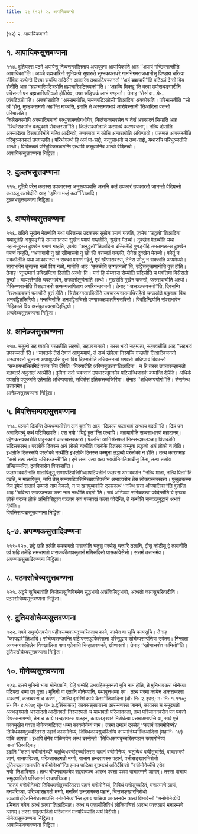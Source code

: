 ```yaml
---
title: २९ (१२) २. आपायिकवग्गो

---
```

(१२) २. आपायिकवग्गो  


## १. आपायिकसुत्तवण्णना

११४. दुतियस्स पठमे अपायेसु निब्बत्तनसीलताय अपायूपगा आपायिकाति आह ‘‘अपायं गच्छिस्सन्तीति आपायिका’’ति। अञ्ञे ब्रह्मचारिनो सुनिवत्थे सुपारुते सुम्भकपत्तधरे गामनिगमराजधानीसु पिण्डाय चरित्वा जीविकं कप्पेन्ते दिस्वा सयम्पि तादिसेन आकारेन तथापटिपज्जनतो ‘‘अहं ब्रह्मचारी’’ति पटिञ्ञं देन्तो विय होतीति आह ‘‘ब्रह्मचारिपटिञ्ञोति ब्रह्मचारिपटिरूपको’’ति। ‘‘अहम्पि भिक्खू’’ति वत्वा उपोसथङ्गादीनि पविसन्तो पन ब्रह्मचारिपटिञ्ञो होतियेव, तथा सङ्घिकं लाभं गण्हन्तो। तेनाह ‘‘तेसं वा…पे॰… एवंपटिञ्ञो’’ति। अक्कोसतीति ‘‘अस्समणोसि, समणपटिञ्ञोसी’’तिआदिना अक्कोसति। परिभासतीति ‘‘सो त्वं ‘होतु, मुण्डकसमणो अह’न्ति मञ्ञसि, इदानि ते अस्समणभावं आरोपेस्सामी’’तिआदिना वदन्तो परिभासति।  
किलेसकामोपि अस्सादियमानो वत्थुकामन्तोगधोयेव, किलेसकामवसेन च तेसं अस्सादनं सियाति आह ‘‘किलेसकामेन वत्थुकामे सेवन्तस्सा’’ति। किलेसकामेनाति करणत्थे करणवचनम्। नत्थि दोसोति अस्सादेत्वा विसयपरिभोगे नत्थि आदीनवो, तप्पच्चया न कोचि अन्तरायोति अधिप्पायो। पातब्बतं आपज्जतीति परिभुञ्जनकतं उपगच्छति। परिभोगत्थो हि अयं पा-सद्दो, कत्तुसाधनो च तब्ब-सद्दो, यथारुचि परिभुञ्जतीति अत्थो। पिवितब्बतं परिभुञ्जितब्बतन्ति एत्थापि कत्तुवसेनेव अत्थो वेदितब्बो।  
आपायिकसुत्तवण्णना निट्ठिता।  


## २. दुल्लभसुत्तवण्णना

११५. दुतिये परेन कतस्स उपकारस्स अनुरूपप्पवत्ति अत्तनि कतं उपकारं उपकारतो जानन्तो वेदियन्तो कतञ्ञू कतवेदीति आह ‘‘इमिना मय्हं कत’’न्तिआदि।  
दुल्लभसुत्तवण्णना निट्ठिता।  


## ३. अप्पमेय्यसुत्तवण्णना

११६. ततिये सुखेन मेतब्बोति यथा परित्तस्स उदकस्स सुखेन पमाणं गय्हति, एवमेव ‘‘उद्धतो’’तिआदिना यथावुत्तेहि अगुणङ्गेहि समन्नागतस्स सुखेन पमाणं गय्हतीति, सुखेन मेतब्बो। दुक्खेन मेतब्बोति यथा महासमुद्दस्स दुक्खेन पमाणं गय्हति, एवमेव ‘‘अनुद्धतो’’तिआदिना दस्सितेहि गुणङ्गेहि समन्नागतस्स दुक्खेन पमाणं गय्हति, ‘‘अनागामी नु खो खीणासवो नु खो’’ति वत्तब्बतं गच्छति, तेनेस दुक्खेन मेतब्बो। पमेतुं न सक्कोतीति यथा आकासस्स न सक्का पमाणं गहेतुं, एवं खीणासवस्स, तेनेस पमेतुं न सक्काति अप्पमेय्यो।  
साराभावेन तुच्छत्ता नळो विय नळो, मानोति आह ‘‘उन्नळोति उग्गतनळो’’ति, उट्ठिततुच्छमानोति वुत्तं होति। तेनाह ‘‘तुच्छमानं उक्खिपित्वा ठितोति अत्थो’’ति। मनो हि सेय्यस्स सेय्योति सदिसोति च पवत्तिया विसेसतो तुच्छो। चापल्लेनाति चपलभावेन, तण्हालोलुप्पेनाति अत्थो। मुखरोति मुखेन फरुसो, फरुसवाचोति अत्थो। विकिण्णवाचोति विसटवचनो सम्फप्पलापिताय अपरियन्तवचनो। तेनाह ‘‘असञ्ञतवचनो’’ति, दिवसम्पि निरत्थकवचनं पलापीति वुत्तं होति। चित्तेकग्गतारहितोति उपचारप्पनासमाधिरहितो चण्डसोते बद्धनावा विय अनवट्ठितकिरियो। भन्तचित्तोति अनवट्ठितचित्तो पण्णारुळ्हवालमिगसदिसो। विवटिन्द्रियोति संवराभावेन गिहिकाले विय असंवुतचक्खादिइन्द्रियो।  
अप्पमेय्यसुत्तवण्णना निट्ठिता।  


## ४. आनेञ्जसुत्तवण्णना

११७. चतुत्थे सह ब्ययति गच्छतीति सहब्यो, सहपवत्तनको। तस्स भावो सहब्यता, सहपवत्तीति आह ‘‘सहभावं उपपज्जती’’ति। ‘‘यावतकं तेसं देवानं आयुप्पमाणं, तं सब्बं खेपेत्वा निरयम्पि गच्छती’’तिआदिवचनतो अरूपभवतो चुतस्स अपायूपपत्ति वुत्ता विय दिस्सतीति तन्निवत्तनत्थं भगवतो अधिप्पायं विवरन्तो ‘‘सन्धायभासितमिदं वचन’’न्ति दीपेति ‘‘निरयादीहि अविप्पमुत्तत्ता’’तिआदिना। न हि तस्स उपचारज्झानतो बलवतरं अकुसलं अत्थीति। इमिना ततो चवन्तानं उपचारज्झानमेव पटिसन्धिजनकं कम्मन्ति दीपेति। अधिकं पयसति पयुज्जति एतेनाति अधिप्पयासो, सविसेसं इतिकत्तब्बकिरिया। तेनाह ‘‘अधिकप्पयोगो’’ति। सेसमेत्थ उत्तानमेव।  
आनेञ्जसुत्तवण्णना निट्ठिता।  


## ५. विपत्तिसम्पदासुत्तवण्णना

११८. पञ्चमे दिन्नन्ति देय्यधम्मसीसेन दानं वुत्तन्ति आह ‘‘दिन्नस्स फलाभावं सन्धाय वदती’’ति। दिन्नं पन अन्नादिवत्थुं कथं पटिक्खिपति। एस नयो ‘‘यिट्ठं हुत’’न्ति एत्थापि। महायागोति सब्बसाधारणं महादानम्। पहेणकसक्कारोति पाहुनकानं कातब्बसक्कारो। फलन्ति आनिसंसफलं निस्सन्दफलञ्च। विपाकोति सदिसफलम्। परलोके ठितस्स अयं लोको नत्थीति परलोके ठितस्स कम्मुना लद्धब्बो अयं लोको न होति। इधलोके ठितस्सपि परलोको नत्थीति इधलोके ठितस्स कम्मुना लद्धब्बो परलोको न होति। तत्थ कारणमाह ‘‘सब्बे तत्थ तत्थेव उच्छिज्जन्ती’’ति। इमे सत्ता यत्थ यत्थ भवयोनिगतिआदीसु ठिता, तत्थ तत्थेव उच्छिज्जन्ति, द्वयविनासेन विनस्सन्ति।  
फलाभाववसेनाति मातापितूसु सम्मापटिपत्तिमिच्छापटिपत्तीनं फलस्स अभाववसेन ‘‘नत्थि माता, नत्थि पिता’’ति वदति, न मातापितूनं, नापि तेसु सम्मापटिपत्तिमिच्छापटिपत्तीनं अभाववसेन तेसं लोकपच्चक्खत्ता। पुब्बुळकस्स विय इमेसं सत्तानं उप्पादो नाम केवलो, न च खनपुब्बकोति दस्सनत्थं ‘‘नत्थि सत्ता ओपपातिका’’ति वुत्तन्ति आह ‘‘चवित्वा उप्पज्जनका सत्ता नाम नत्थीति वदती’’ति। सयं अभिञ्ञा सच्छिकत्वा पवेदेन्तीति ये इमञ्च लोकं परञ्च लोकं अभिविसिट्ठाय पञ्ञाय सयं पच्चक्खं कत्वा पवेदेन्ति, ते नत्थीति सब्बञ्ञुबुद्धानं अभावं दीपेति।  
विपत्तिसम्पदासुत्तवण्णना निट्ठिता।  


## ६-७. अपण्णकसुत्तादिवण्णना

११९-१२०. छट्ठे छहि तलेहि समन्नागतो पासकोति चतूसु पस्सेसु चत्तारि तलानि, द्वीसु कोटीसु द्वे तलानीति एवं छहि तलेहि समन्नागतो पासककीळापसुतानं मणिसदिसो पासकविसेसो। सत्तमं उत्तानमेव।  
अपण्णकसुत्तादिवण्णना निट्ठिता।  


## ८. पठमसोचेय्यसुत्तवण्णना

१२१. अट्ठमे सुचिभावोति किलेसासुचिविगमेन सुद्धभावो असंकिलिट्ठभावो, अत्थतो कायसुचरितादीनि।  
पठमसोचेय्यसुत्तवण्णना निट्ठिता।  


## ९. दुतियसोचेय्यसुत्तवण्णना

१२२. नवमे समुच्छेदवसेन पहीनसब्बकायदुच्चरितताय काये, कायेन वा सुचि कायसुचि। तेनाह ‘‘कायद्वारे’’तिआदि। सोचेय्यसम्पन्नन्ति पटिप्पस्सद्धकिलेसत्ता परिसुद्धाय सोचेय्यसम्पत्तिया उपेतम्। निन्हाता अग्गमग्गसलिलेन विक्खालिता पापा एतेनाति निन्हातपापको, खीणासवो। तेनाह ‘‘खीणासवोव कथितो’’ति।  
दुतियसोचेय्यसुत्तवण्णना निट्ठिता।  


## १०. मोनेय्यसुत्तवण्णना

१२३. दसमे मुनिनो भावा मोनेय्यानि, येहि धम्मेहि उभयहितमुननतो मुनि नाम होति, ते मुनिभावकरा मोनेय्या पटिपदा धम्मा एव वुत्ता। मुनिनो वा एतानि मोनेय्यानि, यथावुत्तधम्मा एव। तत्थ यस्मा कायेन अकत्तब्बस्स अकरणं, कत्तब्बस्स च करणं , ‘‘अत्थि इमस्मिं काये केसा’’तिआदिना (दी॰ नि॰ २.३७७; म॰ नि॰ १.११०; सं॰ नि॰ ४.१२७; खु॰ पा॰ ३.द्वत्तिंसाकार) कायसङ्खातस्स आरम्मणस्स जाननं, कायस्स च समुदयतो अत्थङ्गमतो अस्सादतो आदीनवतो निस्सरणतो च याथावतो परिजाननता, तथा परिजाननवसेन पन पवत्तो विपस्सनामग्गो, तेन च काये छन्दरागस्स पजहनं, कायसङ्खारं निरोधेत्वा पत्तब्बसमापत्ति वा, सब्बे एते कायमुखेन पवत्ता मोनेय्यप्पटिपदा धम्मा कायमोनेय्यं नाम। तस्मा तमत्थं दस्सेतुं ‘‘कतमं कायमोनेय्यं? तिविधकायदुच्चरितस्स पहानं कायमोनेय्यं, तिविधकायसुचरितम्पि कायमोनेय्य’’न्तिआदिना (महानि॰ १४) पाळि आगता। इधापि तेनेव पाळिनयेन अत्थं दस्सेन्तो ‘‘तिविधकायदुच्चरितप्पहानं कायमोनेय्यं नामा’’तिआदिमाह।  
इदानि ‘‘कतमं वचीमोनेय्यं? चतुब्बिधवचीदुच्चरितस्स पहानं वचीमोनेय्यं, चतुब्बिधं वचीसुचरितं, वाचारम्मणे ञाणं, वाचापरिञ्ञा, परिञ्ञासहगतो मग्गो, वाचाय छन्दरागस्स पहानं, वचीसङ्खारनिरोधो दुतियज्झानसमापत्ति वचीमोनेय्य’’न्ति इमाय पाळिया वुत्तमत्थं अतिदीपेन्तो ‘‘वचीमोनेय्येपि एसेव नयो’’तिआदिमाह। तत्थ चोपनवाचञ्चेव सद्दवाचञ्च आरब्भ पवत्ता पञ्ञा वाचारम्मणे ञाणम्। तस्सा वाचाय समुदयादितो परिजाननं वाचापरिञ्ञा।  
‘‘कतमं मनोमोनेय्यं? तिविधमनोदुच्चरितस्स पहानं मनोमोनेय्यं, तिविधं मनोसुच्चरितं, मनारम्मणे ञाणं, मनपरिञ्ञा, परिञ्ञासहगतो मग्गो, मनस्मिं छन्दरागस्स पहानं, चित्तसङ्खारनिरोधो सञ्ञावेदयितनिरोधसमापत्ति मनोमोनेय्य’’न्ति इमाय पाळिया आगतनयेन अत्थं विभावेन्तो ‘‘मनोमोनेय्येपि इमिनाव नयेन अत्थं ञत्वा’’तिआदिमाह। तत्थ च एकासीतिविधं लोकियचित्तं आरब्भ पवत्तञाणं मनारम्मणे ञाणम्। तस्स समुदयादितो परिजाननं मनपरिञ्ञाति अयं विसेसो।  
मोनेय्यसुत्तवण्णना निट्ठिता।  
आपायिकवग्गवण्णना निट्ठिता।  